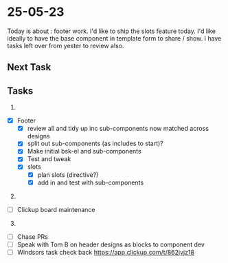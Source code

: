# 25-05-23

Today is about : footer work. I'd like to ship the slots feature today. I'd like ideally to have the base component in template form to share / show.
I have tasks left over from yester to review also.

## Next Task


## Tasks
1.
- [x] Footer
  - [x] review all and tidy up inc sub-components now matched across designs
  - [x] split out sub-components (as includes to start)?
  - [x] Make initial bsk-el and sub-components
  - [x] Test and tweak
  - [x] slots
      - [x] plan slots (directive?)
      - [x] add in and test with sub-components

2.
- [ ] Clickup board maintenance
3.
- [ ] Chase PRs
- [ ] Speak with Tom B on header designs as blocks to component dev
- [ ] Windsors task check back  https://app.clickup.com/t/862jvjz18